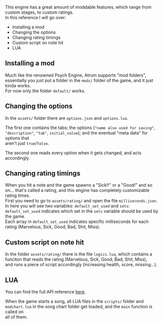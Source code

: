 This engine has a great amount of moddable features, which range from custom stages, to custom ratings.  
In this reference I will go over:
* Installing a mod
* Changing the options
* Changing rating timings
* Custom script on note hit
* LUA

## Installing a mod
Much like the renowned Psych Engine, Atrum supports "mod folders", essentially you just put a folder in the `mods/` folder of the game, and it just kinda works.  
For now only the folder `default/` works.

## Changing the options
In the `assets/` folder there are `options.json` and `options.lua`.

The first one contains the tabs; the options (`"name also used for saving"`, `"description"`, `"tab"`, `initial_value`); and the eventual "meta data" for options that  
aren't just `true`/`false`.

The second one reads every option when it gets changed, and acts accordingly.

## Changing rating timings
When you hit a note and the game spawns a "Sick!!" or a "Good!" and so on... that's called a rating, and this engine has completely customizable rating times.  
First you need to go to `assets/rating/` and open the file `milliseconds.json`.  
In here you will see two variables: `default_set_used` and `sets`: `default_set_used` indicates which set in the `sets` variable should be used by the game.  
Each array in `default_set_used` indicates specific milliseconds for each rating (Marvelous, Sick, Good, Bad, Shit, Miss).

## Custom script on note hit
In the folder `assets/rating/` there is the file `logics.lua`, which contains a funciton that reads the rating (Marvelous, Sick, Good, Bad, Shit, Miss),  
and runs a piece of script accordingly (increasing health, score, missing...).

## LUA
You can find the full API reference [here](https://github.com/indigoUan/indigoUan/blob/main/atrum%20api%20reference/Atrum%20Engine%20LUA%20API%20reference.md).

When the game starts a song, all LUA files in the `scripts/` folder and `modchart.lua` in the song chart folder get loaded, and the `main` function is called on  
all of them.
